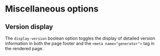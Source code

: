 # Miscellaneous options

## Version display

The `display-version` boolean option toggles the display of detailed version
information in both the page footer and the `<meta name="generator">` tag in
the rendered page.
